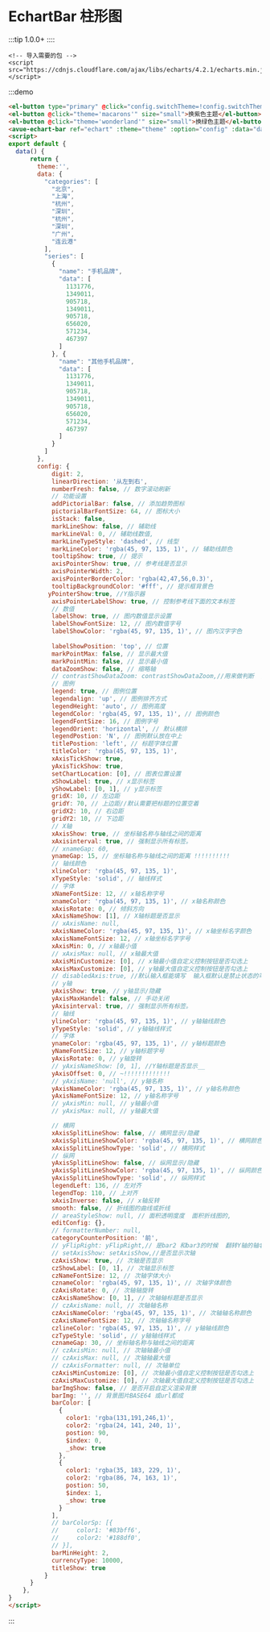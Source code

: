 # EchartBar 柱形图
:::tip
1.0.0+
::::

```
<!-- 导入需要的包 -->  
<script src="https://cdnjs.cloudflare.com/ajax/libs/echarts/4.2.1/echarts.min.js"></script>
```

:::demo 
```html
<el-button type="primary" @click="config.switchTheme=!config.switchTheme" size="small">{{config.switchTheme?'关闭主题':'打开主题'}}</el-button>
<el-button @click="theme='macarons'" size="small">换紫色主题</el-button>
<el-button @click="theme='wonderland'" size="small">换绿色主题</el-button>
<avue-echart-bar ref="echart" :theme="theme" :option="config" :data="data" width="1000"></avue-echart-bar>
<script>
export default {
  data() {
      return {
        theme:'',
        data: {
          "categories": [
            "北京",
            "上海",
            "杭州",
            "深圳",
            "杭州",
            "深圳",
            "广州",
            "连云港"
          ],
          "series": [
            {
              "name": "手机品牌",
              "data": [
                1131776,
                1349011,
                905718,
                1349011,
                905718,
                656020,
                571234,
                467397
              ]
            }, {
              "name": "其他手机品牌",
              "data": [
                1131776,
                1349011,
                905718,
                1349011,
                905718,
                656020,
                571234,
                467397
              ]
            }
          ]
        },
        config: {
            digit: 2,
            linearDirection: '从左到右',
            numberFresh: false, // 数字滚动刷新
            // 功能设置
            addPictorialBar: false, // 添加趋势图标
            pictorialBarFontSize: 64, // 图标大小
            isStack: false,
            markLineShow: false, // 辅助线
            markLineVal: 0, // 辅助线数值,
            markLineTypeStyle: 'dashed', // 线型
            markLineColor: 'rgba(45, 97, 135, 1)', // 辅助线颜色
            tooltipShow: true, // 提示
            axisPointerShow: true, // 参考线是否显示
            axisPointerWidth: 2,
            axisPointerBorderColor: 'rgba(42,47,56,0.3)',
            tooltipBackgroundColor: '#fff', // 提示框背景色
           yPointerShow:true, //Y指示器
            axisPointerLabelShow: true, // 控制参考线下面的文本标签
            // 数值
            labelShow: true, // 图内数值显示设置
            labelShowFontSize: 12, // 图内数值字号
            labelShowColor: 'rgba(45, 97, 135, 1)', // 图内汉字字色
   
            labelShowPosition: 'top', // 位置
            markPointMax: false, // 显示最大值
            markPointMin: false, // 显示最小值
            dataZoomShow: false, // 缩略轴
            // contrastShowDataZoom: contrastShowDataZoom,//用来做判断  对比条图不显示缩略轴
            // 图例
            legend: true, // 图例位置
            legendalign: 'up', // 图例排齐方式
            legendHeight: 'auto', // 图例高度
            legendColor: 'rgba(45, 97, 135, 1)', // 图例颜色
            legendFontSize: 16, // 图例字号
            legendOrient: 'horizontal', // 默认横排
            legendPostion: 'N', // 图例默认放在中上
            titlePostion: 'left', // 标题字体位置
            titleColor: 'rgba(45, 97, 135, 1)',
            xAxisTickShow: true,
            yAxisTickShow: true,
            setChartLocation: [0], // 图表位置设置
            xShowLabel: true, // x显示标签
            yShowLabel: [0, 1], // y显示标签
            gridX: 10, // 左边距
            gridY: 70, // 上边距//默认需要把标题的位置空着
            gridX2: 10, // 右边距
            gridY2: 10, // 下边距
            // X轴
            xAxisShow: true, // 坐标轴名称与轴线之间的距离
            xAxisinterval: true, // 强制显示所有标签。
            // xnameGap: 60,
            ynameGap: 15, // 坐标轴名称与轴线之间的距离 !!!!!!!!!!
            // 轴线颜色
            xlineColor: 'rgba(45, 97, 135, 1)',
            xTypeStyle: 'solid', // 轴线样式
            // 字体
            xNameFontSize: 12, // x轴名称字号
            xnameColor: 'rgba(45, 97, 135, 1)', // x轴名称颜色
            xAxisRotate: 0, // 倾斜方向
            xAxisNameShow: [1], // X轴标题是否显示
            // xAxisName: null,
            xAxisNameColor: 'rgba(45, 97, 135, 1)', // x轴坐标名字颜色
            xAxisNameFontSize: 12, // x轴坐标名字字号
            xAxisMin: 0, // x轴最小值
            // xAxisMax: null, // x轴最大值
            xAxisMinCustomize: [0], // x轴最小值自定义控制按钮是否勾选上
            xAxisMaxCustomize: [0], // y轴最大值自定义控制按钮是否勾选上
            // disabledAxis:true, //默认输入框能填写  输入框默认是禁止状态的可以用这个属性
            // y轴
            yAxisShow: true, // y轴显示/隐藏
            yAxisMaxHandel: false, // 手动关闭
            yAxisinterval: true, // 强制显示所有标签。
            // 轴线
            ylineColor: 'rgba(45, 97, 135, 1)', // y轴轴线颜色
            yTypeStyle: 'solid', // y轴轴线样式
            // 字体
            ynameColor: 'rgba(45, 97, 135, 1)', // y轴标题颜色
            yNameFontSize: 12, // y轴标题字号
            yAxisRotate: 0, // y轴旋转
            // yAxisNameShow: [0, 1], //Y轴标题是否显示__
            yAxisOffset: 0, // ~!!!!!!!!!!!!!
            // yAxisName: 'null', // y轴名称
            yAxisNameColor: 'rgba(45, 97, 135, 1)', // y轴名称颜色
            yAxisNameFontSize: 12, // y轴名称字号
            // yAxisMin: null, // y轴最小值
            // yAxisMax: null, // y轴最大值

            // 横网
            xAxisSplitLineShow: false, // 横网显示/隐藏
            xAxisSplitLineShowColor: 'rgba(45, 97, 135, 1)', // 横网颜色
            xAxisSplitLineShowType: 'solid', // 横网样式
            // 纵网
            yAxisSplitLineShow: false, // 纵网显示/隐藏
            yAxisSplitLineShowColor: 'rgba(45, 97, 135, 1)', // 纵网颜色
            yAxisSplitLineShowType: 'solid', // 纵网样式
            legendLeft: 136, // 左对齐
            legendTop: 110, // 上对齐
            xAxisInverse: false, // x轴反转
            smooth: false, // 折线图的曲线或折线
            // areaStyleShow: null, // 面积透明度度  面积折线图的,
            editConfig: {},
            // formatterNumber: null,
            categoryCounterPosition: '前',
            // yFlipRight: yFlipRight,// 是bar2 和bar3的时候  翻转Y轴的轴名字不跟着动
            // setAxisShow: setAxisShow,//是否显示次轴
            czAxisShow: true, // 次轴是否显示
            czShowLabel: [0, 1], // 次轴显示标签
            czNameFontSize: 12, // 次轴字体大小
            cznameColor: 'rgba(45, 97, 135, 1)', // 次轴字体颜色
            czAxisRotate: 0, // 次轴轴旋转
            czAxisNameShow: [0, 1], // 次轴轴标题是否显示
            // czAxisName: null, // 次轴轴名称
            czAxisNameColor: 'rgba(45, 97, 135, 1)', // 次轴轴名称颜色
            czAxisNameFontSize: 12, // 次轴轴名称字号
            czlineColor: 'rgba(45, 97, 135, 1)', // y轴轴线颜色
            czTypeStyle: 'solid', // y轴轴线样式
            cznameGap: 30, // 坐标轴名称与轴线之间的距离
            // czAxisMin: null, // 次轴轴最小值
            // czAxisMax: null, // 次轴轴最大值
            // czAxisFormatter: null, // 次轴单位
            czAxisMinCustomize: [0], // 次轴最小值自定义控制按钮是否勾选上
            czAxisMaxCustomize: [0], // 次轴最大值自定义控制按钮是否勾选上
            barImgShow: false, // 是否开启自定义渲染背景
            barImg: '', // 背景图片BASE64 或url都成
            barColor: [
              {
                color1: 'rgba(131,191,246,1)',
                color2: 'rgba(24, 141, 240, 1)',
                postion: 90,
                $index: 0,
                _show: true
              },
              {
                color1: 'rgba(35, 183, 229, 1)',
                color2: 'rgba(86, 74, 163, 1)',
                postion: 50,
                $index: 1,
                _show: true
              }
            ],
            // barColorSp: [{
            //     color1: '#83bff6',
            //     color2: '#188df0',
            // }],
            barMinHeight: 2,
            currencyType: 10000,
            titleShow: true
          }
      }
    },
}
</script>

```
:::

<script>
export default {
  data() {
      return {
        theme:'',
        data: {
          "categories": [
            "北京",
            "上海",
            "杭州",
            "深圳",
            "杭州",
            "深圳",
            "广州",
            "连云港"
          ],
          "series": [
            {
              "name": "手机品牌",
              "data": [
                1131776,
                1349011,
                905718,
                1349011,
                905718,
                656020,
                571234,
                467397
              ]
            }, {
              "name": "其他手机品牌",
              "data": [
                1131776,
                1349011,
                905718,
                1349011,
                905718,
                656020,
                571234,
                467397
              ]
            }
          ]
        },
        config: {
            digit: 2,
            linearDirection: '从左到右',
            numberFresh: false, // 数字滚动刷新
            // 功能设置
            addPictorialBar: false, // 添加趋势图标
            pictorialBarFontSize: 64, // 图标大小
            isStack: false,
            markLineShow: false, // 辅助线
            markLineVal: 0, // 辅助线数值,
            markLineTypeStyle: 'dashed', // 线型
            markLineColor: 'rgba(45, 97, 135, 1)', // 辅助线颜色
            tooltipShow: true, // 提示
            axisPointerShow: true, // 参考线是否显示
            axisPointerWidth: 2,
            axisPointerBorderColor: 'rgba(42,47,56,0.3)',
            tooltipBackgroundColor: '#fff', // 提示框背景色
            yPointerShow:true ,// Y 指示器
            axisPointerLabelShow: true, // 控制参考线下面的文本标签
            // 数值
            labelShow: true, // 图内数值显示设置
            labelShowFontSize: 12, // 图内数值字号
            labelShowColor: 'rgba(45, 97, 135, 1)', // 图内汉字字色
            labelShowPosition: 'top', // 位置
            markPointMax: false, // 显示最大值
            markPointMin: false, // 显示最小值
            dataZoomShow: false, // 缩略轴
            // contrastShowDataZoom: contrastShowDataZoom,//用来做判断  对比条图不显示缩略轴
            // 图例
            legend: true, // 图例位置
            legendalign: 'up', // 图例排齐方式
            legendHeight: 'auto', // 图例高度
            legendColor: 'rgba(45, 97, 135, 1)', // 图例颜色
            legendFontSize: 16, // 图例字号
            legendOrient: 'horizontal', // 默认横排
            legendPostion: 'N', // 图例默认放在中上
            titlePostion: 'left', // 标题字体位置
            titleColor: 'rgba(45, 97, 135, 1)',
            xAxisTickShow: true,
            yAxisTickShow: true,
            setChartLocation: [0], // 图表位置设置
            xShowLabel: true, // x显示标签
            yShowLabel: [0, 1], // y显示标签
            gridX: 10, // 左边距
            gridY: 70, // 上边距//默认需要把标题的位置空着
            gridX2: 10, // 右边距
            gridY2: 10, // 下边距
            // X轴
            xAxisShow: true, // 坐标轴名称与轴线之间的距离
            xAxisinterval: true, // 强制显示所有标签。
            // xnameGap: 60,
            ynameGap: 15, // 坐标轴名称与轴线之间的距离 !!!!!!!!!!
            // 轴线颜色
            xlineColor: 'rgba(45, 97, 135, 1)',
            xTypeStyle: 'solid', // 轴线样式
            // 字体
            xNameFontSize: 12, // x轴名称字号
            xnameColor: 'rgba(45, 97, 135, 1)', // x轴名称颜色
            xAxisRotate: 0, // 倾斜方向
            xAxisNameShow: [1], // X轴标题是否显示
            // xAxisName: null,
            xAxisNameColor: 'rgba(45, 97, 135, 1)', // x轴坐标名字颜色
            xAxisNameFontSize: 12, // x轴坐标名字字号
            xAxisMin: 0, // x轴最小值
            // xAxisMax: null, // x轴最大值
            xAxisMinCustomize: [0], // x轴最小值自定义控制按钮是否勾选上
            xAxisMaxCustomize: [0], // y轴最大值自定义控制按钮是否勾选上
            // disabledAxis:true, //默认输入框能填写  输入框默认是禁止状态的可以用这个属性
            // y轴
            yAxisShow: true, // y轴显示/隐藏
            yAxisMaxHandel: false, // 手动关闭
            yAxisinterval: true, // 强制显示所有标签。
            // 轴线
            ylineColor: 'rgba(45, 97, 135, 1)', // y轴轴线颜色
            yTypeStyle: 'solid', // y轴轴线样式
            // 字体
            ynameColor: 'rgba(45, 97, 135, 1)', // y轴标题颜色
            yNameFontSize: 12, // y轴标题字号
            yAxisRotate: 0, // y轴旋转
            // yAxisNameShow: [0, 1], //Y轴标题是否显示__
            yAxisOffset: 0, // ~!!!!!!!!!!!!!
            // yAxisName: 'null', // y轴名称
            yAxisNameColor: 'rgba(45, 97, 135, 1)', // y轴名称颜色
            yAxisNameFontSize: 12, // y轴名称字号
            // yAxisMin: null, // y轴最小值
            // yAxisMax: null, // y轴最大值

            // 横网
            xAxisSplitLineShow: false, // 横网显示/隐藏
            xAxisSplitLineShowColor: 'rgba(45, 97, 135, 1)', // 横网颜色
            xAxisSplitLineShowType: 'solid', // 横网样式
            // 纵网
            yAxisSplitLineShow: false, // 纵网显示/隐藏
            yAxisSplitLineShowColor: 'rgba(45, 97, 135, 1)', // 纵网颜色
            yAxisSplitLineShowType: 'solid', // 纵网样式
            legendLeft: 136, // 左对齐
            legendTop: 110, // 上对齐
            xAxisInverse: false, // x轴反转
            smooth: false, // 折线图的曲线或折线
            // areaStyleShow: null, // 面积透明度度  面积折线图的,
            editConfig: {},
            // formatterNumber: null,
            categoryCounterPosition: '前',
            // yFlipRight: yFlipRight,// 是bar2 和bar3的时候  翻转Y轴的轴名字不跟着动
            // setAxisShow: setAxisShow,//是否显示次轴
            czAxisShow: true, // 次轴是否显示
            czShowLabel: [0, 1], // 次轴显示标签
            czNameFontSize: 12, // 次轴字体大小
            cznameColor: 'rgba(45, 97, 135, 1)', // 次轴字体颜色
            czAxisRotate: 0, // 次轴轴旋转
            czAxisNameShow: [0, 1], // 次轴轴标题是否显示
            // czAxisName: null, // 次轴轴名称
            czAxisNameColor: 'rgba(45, 97, 135, 1)', // 次轴轴名称颜色
            czAxisNameFontSize: 12, // 次轴轴名称字号
            czlineColor: 'rgba(45, 97, 135, 1)', // y轴轴线颜色
            czTypeStyle: 'solid', // y轴轴线样式
            cznameGap: 30, // 坐标轴名称与轴线之间的距离
            // czAxisMin: null, // 次轴轴最小值
            // czAxisMax: null, // 次轴轴最大值
            // czAxisFormatter: null, // 次轴单位
            czAxisMinCustomize: [0], // 次轴最小值自定义控制按钮是否勾选上
            czAxisMaxCustomize: [0], // 次轴最大值自定义控制按钮是否勾选上
            barImgShow: false, // 是否开启自定义渲染背景
            barImg: '', // 背景图片BASE64 或url都成
            barColor: [
              {
                color1: 'rgba(131,191,246,1)',
                color2: 'rgba(24, 141, 240, 1)',
                postion: 90,
                $index: 0,
                _show: true
              },
              {
                color1: 'rgba(35, 183, 229, 1)',
                color2: 'rgba(86, 74, 163, 1)',
                postion: 50,
                $index: 1,
                _show: true
              }
            ],
            // barColorSp: [{
            //     color1: '#83bff6',
            //     color2: '#188df0',
            // }],
            barMinHeight: 2,
            currencyType: 10000,
            titleShow: true
          }
      }
    }
}
</script>




